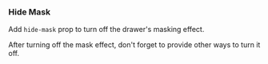 ### Hide Mask

Add `hide-mask` prop to turn off the drawer's masking effect.

After turning off the mask effect, don't forget to provide other ways to turn it off.
